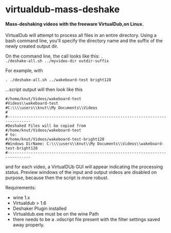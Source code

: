 virtualdub-mass-deshake
=======================


<h4> Mass-deshaking videos with the freeware VirtualDub,on Linux. </h4>

VirtualDub will attempt to process all files in an entire directory. Using a bash command line, you'll specify the directory name and the suffix of the newly created output dir.

On the command line, the call looks like this:
<code>. ./deshake-all.sh ../myvideo-dir outdir-suffix </code>


For example, with


<code>. ./deshake-all.sh ../wakeboard-test bright128 </code>

...script output will then look like this

    #/home/knut/Videos/wakeboard-test
    #Videos\\wakeboard-test
    #C:\\\\users\\knut\\My Documents\\Videos
    #
    #--------------------------------------------------------------------------------
    #Deshaked Files will be copied from
    #/home/knut/Videos/wakeboard-test
    # to:
    #/home/knut/Videos/wakeboard-test-bright128
    #Windows DirName: C:\\\\users\\knut\\My Documents\\Videos\\wakeboard-test-bright128
    #--------------------------------------------------------------------------------

and for each video, a VirtualDUb GUI will appear indicating the processing status. Preview windows of the input and output videos are disabled on purpose, because then the script is more robust.

Requirements:
  - wine 1.x
  - Virtualdub > 1.6
  - Deshaker Plugin installed
  - Virtualdub.exe must be on the wine Path
  - there needs to be a .vdscript file present with the filter settings saved away properly.



